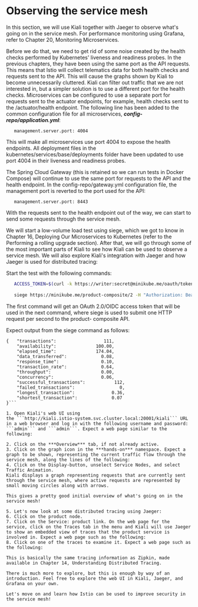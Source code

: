 # Observing the service mesh
In this section, we will use Kiali together with Jaeger to observe what's going on in the service mesh. For performance monitoring using Grafana, refer to Chapter 20, Monitoring Microservices.

Before we do that, we need to get rid of some noise created by the health checks performed by Kubernetes' liveness and readiness probes. In the previous chapters, they have been using the same port as the API requests. This means that Istio will collect telematics data for both health checks and requests sent to the API. This will cause the graphs shown by Kiali to become unnecessarily cluttered. Kiali can filter out traffic that we are not interested in, but a simpler solution is to use a different port for the health checks.
Microservices can be configured to use a separate port for requests sent to the actuator endpoints, for example, health checks sent to the /actuator/health endpoint. The following line has been added to the common configuration file for all microservices, ***config-repo/application.yml***:
```
   management.server.port: 4004
```
This will make all microservices use port 4004 to expose the health endpoints. All deployment files in the kubernetes/services/base/deployments folder have been updated to use port 4004 in their liveness and readiness probes.

The Spring Cloud Gateway (this is retained so we can run tests in Docker Compose) will continue to use the same port for requests to the API and the health endpoint. In
the config-repo/gateway.yml configuration file, the management port is reverted to the port used for the API:
```
   management.server.port: 8443
```

With the requests sent to the health endpoint out of the way, we can start to send some requests through the service mesh.

We will start a low-volume load test using siege, which we got to know in Chapter 16, Deploying Our Microservices to Kubernetes (refer to the Performing a rolling upgrade section). After that, we will go through some of the most important parts of Kiali to see how Kiali can be used to observe a service mesh. We will also explore Kiali's integration with Jaeger and how Jaeger is used for distributed tracing:

Start the test with the following commands:
```bash
   ACCESS_TOKEN=$(curl -k https://writer:secret@minikube.me/oauth/token -d    grant_type=password -d username=magnus -d password=password -s | jq  .access_token -r)
   
   siege https://minikube.me/product-composite/2 -H "Authorization: Bearer    $ACCESS_TOKEN" -c1 -d1
```
The first command will get an OAuth 2.0/OIDC access token that will be used in the next command, where siege is used to submit one HTTP request per second to the product- composite API.

Expect output from the siege command as follows:
```
{	"transactions":			         111,
	"availability":			      100.00,
	"elapsed_time":			      174.04,
	"data_transferred":		        0.08,
	"response_time":		        0.10,
	"transaction_rate":		        0.64,
	"throughput":			        0.00,
	"concurrency":			        0.06,
	"successful_transactions":	         112,
	"failed_transactions":		           0,
	"longest_transaction":		        0.36,
	"shortest_transaction":		        0.07
}```

1. Open Kiali's web UI using
the ```http://kiali.istio-system.svc.cluster.local:20001/kiali``` URL in a web browser and log in with the following username and password: ```admin``` and ```admin```. Expect a web page similar to the following:

2. Click on the ***Overview*** tab, if not already active.
3. Click on the graph icon in the ***hands-on*** namespace. Expect a graph to be shown, representing the current traffic flow through the service mesh, along the lines of the following:
4. Click on the Display-button, unselect Service Nodes, and select Traffic Animation.
Kiali displays a graph representing requests that are currently sent through the service mesh, where active requests are represented by small moving circles along with arrows.

This gives a pretty good initial overview of what's going on in the service mesh!

5. Let's now look at some distributed tracing using Jaeger:
6. Click on the product node.
7. Click on the Service: product link. On the web page for the service, click on the Traces tab in the menu and Kiali will use Jaeger to show an embedded view of traces that the product service is involved in. Expect a web page such as the following:
8. Click on one of the traces to examine it. Expect a web page such as the following:

This is basically the same tracing information as Zipkin, made available in Chapter 14, Understanding Distributed Tracing.

There is much more to explore, but this is enough by way of an introduction. Feel free to explore the web UI in Kiali, Jaeger, and Grafana on your own.

Let's move on and learn how Istio can be used to improve security in the service mesh!
